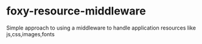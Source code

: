 # foxy-resource-middleware
Simple approach to using a middleware to handle application resources like js,css,images,fonts
